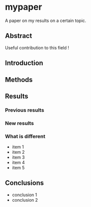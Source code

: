 # mypaper
A paper on my results on a certain topic.

## Abstract
Useful contribution to this field !

## Introduction


## Methods
## Results

###  Previous results
### New results
### What is different
  - item 1
  - item 2
  - item 3
  - item 4
  - item 5

## Conclusions
  - conclusion 1
  - conclusion 2

